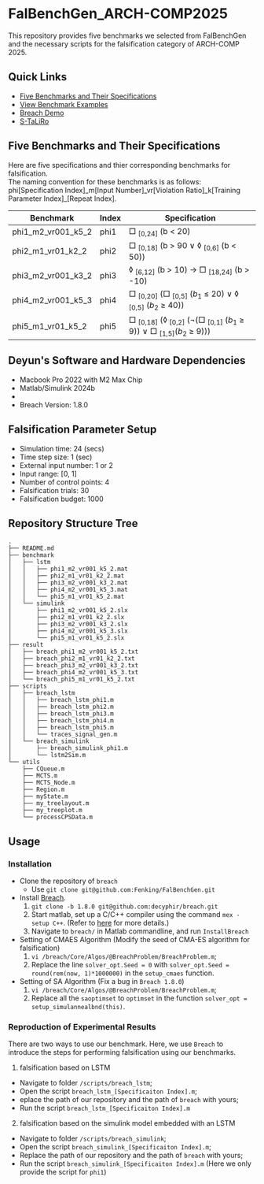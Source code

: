 # FalBenchGen_ARCH-COMP2025

This repository provides five benchmarks we selected from FalBenchGen and the necessary scripts for the falsification category of ARCH-COMP 2025.

## Quick Links
- [Five Benchmarks and Their Specifications](##five-benchmarks-and-their-specifications)
- [View Benchmark Examples](./benchmarks/)
- [Breach Demo](./scripts/)
- [S-TaLiRo](./scripts/)


## Five Benchmarks and Their Specifications

Here are five specifications and thier corresponding benchmarks for falsification.  
The naming convention for these benchmarks is as follows: phi[Specification Index]\_m[Input Number]\_vr[Violation Ratio]\_k[Training Parameter Index]\_[Repeat Index].

| Benchmark | Index | Specification |
| ----- | ----- | ----- |
| phi1_m2_vr001_k5_2 | phi1 | □ <sub>[0,24]</sub> (b < 20) |
| phi2_m1_vr01_k2_2 | phi2 | □ <sub>[0,18]</sub> (b > 90 ∨ ◊ <sub>[0,6]</sub> (b < 50)) |
| phi3_m2_vr001_k3_2 | phi3 | ◊ <sub>[6,12]</sub> (b > 10) -> □ <sub>[18,24]</sub> (b > -10) |
| phi4_m2_vr001_k5_3 | phi4 | □ <sub>[0,20]</sub> (□ <sub>[0,5]</sub> ($b_1$ ≤ 20) ∨ ◊ <sub>[0,5]</sub> ($b_2$ ≥ 40)) |
| phi5_m1_vr01_k5_2 | phi5 | □ <sub>[0,18]</sub> (◊ <sub>[0,2]</sub> (¬(□ <sub>[0,1]</sub> ($b_1$ ≥ 9)) ∨ □ <sub>[1,5]</sub>($b_2$ ≥ 9))) |
 
## Deyun's Software and Hardware Dependencies

- Macbook Pro 2022 with M2 Max Chip
- Matlab/Simulink 2024b
- 
- Breach Version: 1.8.0

## Falsification Parameter Setup

- Simulation time: 24 (secs)
- Time step size: 1 (sec)
- External input number: 1 or 2
- Input range: [0, 1]
- Number of control points: 4
- Falsification trials: 30
- Falsification budget: 1000

## Repository Structure Tree

```
.
├── README.md
├── benchmark
│   ├── lstm
│   │   ├── phi1_m2_vr001_k5_2.mat
│   │   ├── phi2_m1_vr01_k2_2.mat
│   │   ├── phi3_m2_vr001_k3_2.mat
│   │   ├── phi4_m2_vr001_k5_3.mat
│   │   └── phi5_m1_vr01_k5_2.mat
│   └── simulink
│       ├── phi1_m2_vr001_k5_2.slx
│       ├── phi2_m1_vr01_k2_2.slx
│       ├── phi3_m2_vr001_k3_2.slx
│       ├── phi4_m2_vr001_k5_3.slx
│       └── phi5_m1_vr01_k5_2.slx
├── result
│   ├── breach_phi1_m2_vr001_k5_2.txt
│   ├── breach_phi2_m1_vr01_k2_2.txt
│   ├── breach_phi3_m2_vr001_k3_2.txt
│   ├── breach_phi4_m2_vr001_k5_3.txt
│   └── breach_phi5_m1_vr01_k5_2.txt
├── scripts
│   ├── breach_lstm
│   │   ├── breach_lstm_phi1.m
│   │   ├── breach_lstm_phi2.m
│   │   ├── breach_lstm_phi3.m
│   │   ├── breach_lstm_phi4.m
│   │   ├── breach_lstm_phi5.m
│   │   └── traces_signal_gen.m
│   └── breach_simulink
│       ├── breach_simulink_phi1.m
│       └── lstm2Sim.m
└── utils
    ├── CQueue.m
    ├── MCTS.m
    ├── MCTS_Node.m
    ├── Region.m
    ├── myState.m
    ├── my_treelayout.m
    ├── my_treeplot.m
    └── processCPSData.m
```

## Usage

### Installation

- Clone the repository of `breach`
    - Use `git clone git@github.com:Fenking/FalBenchGen.git`
- Install [Breach](https://github.com/decyphir/breach).
    1. `git clone -b 1.8.0 git@github.com:decyphir/breach.git`
    2. Start matlab, set up a C/C++ compiler using the command `mex -setup C++`. (Refer to [here](https://www.mathworks.com/help/matlab/matlab_external/changing-default-compiler.html) for more details.)
    3. Navigate to `breach/` in Matlab commandline, and run `InstallBreach`
- Setting of CMAES Algorithm (Modify the seed of CMA-ES algorithm for falsification)
    1. `vi /breach/Core/Algos/@BreachProblem/BreachProblem.m`;
    2. Replace the line `solver_opt.Seed = 0` with `solver_opt.Seed = round(rem(now, 1)*1000000)` in the `setup_cmaes` function.
- Setting of SA Algorithm (Fix a bug in `Breach 1.8.0`)
    1. `vi /breach/Core/Algos/@BreachProblem/BreachProblem.m`;
    2. Replace all the `saoptimset` to `optimset` in the function `solver_opt = setup_simulannealbnd(this)`.
  
### Reproduction of Experimental Results

There are two ways to use our benchmark. Here, we use `Breach` to introduce the steps for performing falsification using our benchmarks.
1. falsification based on LSTM
  - Navigate to folder `/scripts/breach_lstm`;
  - Open the script `breach_lstm_[Specificaiton Index].m`;
  - eplace the path of our repository and the path of `breach` with yours;
  - Run the script `breach_lstm_[Specificaiton Index].m`
2. falsification based on the simulink model embedded with an LSTM
  - Navigate to folder `/scripts/breach_simulink`;
  - Open the script `breach_simulink_[Specificaiton Index].m`;
  - Replace the path of our repository and the path of `breach` with yours;
  - Run the script `breach_simulink_[Specificaiton Index].m` (Here we only provide the script for `phi1`)






